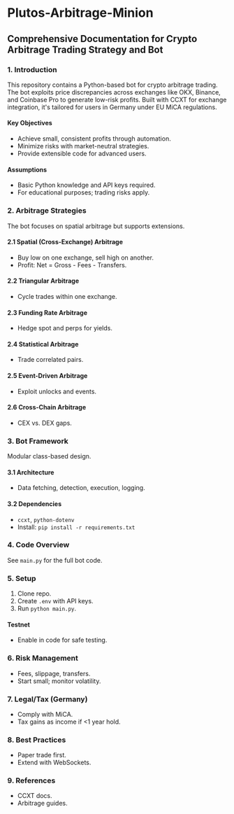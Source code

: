 # Plutos-Arbitrage-Minion

## Comprehensive Documentation for Crypto Arbitrage Trading Strategy and Bot

### 1. Introduction

This repository contains a Python-based bot for crypto arbitrage trading. The bot exploits price discrepancies across exchanges like OKX, Binance, and Coinbase Pro to generate low-risk profits. Built with CCXT for exchange integration, it's tailored for users in Germany under EU MiCA regulations.

#### Key Objectives
- Achieve small, consistent profits through automation.
- Minimize risks with market-neutral strategies.
- Provide extensible code for advanced users.

#### Assumptions
- Basic Python knowledge and API keys required.
- For educational purposes; trading risks apply.

### 2. Arbitrage Strategies

The bot focuses on spatial arbitrage but supports extensions.

#### 2.1 Spatial (Cross-Exchange) Arbitrage
- Buy low on one exchange, sell high on another.
- Profit: Net = Gross - Fees - Transfers.

#### 2.2 Triangular Arbitrage
- Cycle trades within one exchange.

#### 2.3 Funding Rate Arbitrage
- Hedge spot and perps for yields.

#### 2.4 Statistical Arbitrage
- Trade correlated pairs.

#### 2.5 Event-Driven Arbitrage
- Exploit unlocks and events.

#### 2.6 Cross-Chain Arbitrage
- CEX vs. DEX gaps.

### 3. Bot Framework

Modular class-based design.

#### 3.1 Architecture
- Data fetching, detection, execution, logging.

#### 3.2 Dependencies
- `ccxt`, `python-dotenv`
- Install: `pip install -r requirements.txt`

### 4. Code Overview

See `main.py` for the full bot code.

### 5. Setup

1. Clone repo.
2. Create `.env` with API keys.
3. Run `python main.py`.

#### Testnet
- Enable in code for safe testing.

### 6. Risk Management

- Fees, slippage, transfers.
- Start small; monitor volatility.

### 7. Legal/Tax (Germany)

- Comply with MiCA.
- Tax gains as income if <1 year hold.

### 8. Best Practices

- Paper trade first.
- Extend with WebSockets.

### 9. References

- CCXT docs.
- Arbitrage guides.